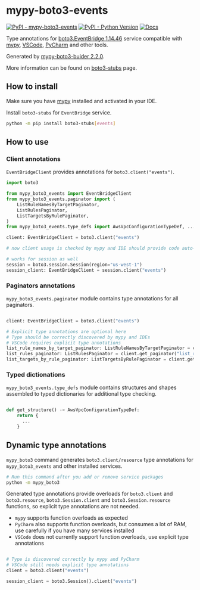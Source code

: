 # mypy-boto3-events

[![PyPI - mypy-boto3-events](https://img.shields.io/pypi/v/mypy-boto3-events.svg?color=blue)](https://pypi.org/project/mypy-boto3-events)
[![PyPI - Python Version](https://img.shields.io/pypi/pyversions/mypy-boto3-events.svg?color=blue)](https://pypi.org/project/mypy-boto3-events)
[![Docs](https://img.shields.io/readthedocs/mypy-boto3-builder.svg?color=blue)](https://mypy-boto3-builder.readthedocs.io/)

Type annotations for
[boto3.EventBridge 1.14.46](https://boto3.amazonaws.com/v1/documentation/api/1.14.46/reference/services/events.html#EventBridge) service
compatible with [mypy](https://github.com/python/mypy), [VSCode](https://code.visualstudio.com/),
[PyCharm](https://www.jetbrains.com/pycharm/) and other tools.

Generated by [mypy-boto3-buider 2.2.0](https://github.com/vemel/mypy_boto3_builder).

More information can be found on [boto3-stubs](https://pypi.org/project/boto3-stubs/) page.

## How to install

Make sure you have [mypy](https://github.com/python/mypy) installed and activated in your IDE.

Install `boto3-stubs` for `EventBridge` service.

```bash
python -m pip install boto3-stubs[events]
```

## How to use

### Client annotations

`EventBridgeClient` provides annotations for `boto3.client("events")`.

```python
import boto3

from mypy_boto3_events import EventBridgeClient
from mypy_boto3_events.paginator import (
    ListRuleNamesByTargetPaginator,
    ListRulesPaginator,
    ListTargetsByRulePaginator,
)
from mypy_boto3_events.type_defs import AwsVpcConfigurationTypeDef, ...

client: EventBridgeClient = boto3.client("events")

# now client usage is checked by mypy and IDE should provide code auto-complete

# works for session as well
session = boto3.session.Session(region="us-west-1")
session_client: EventBridgeClient = session.client("events")
```

### Paginators annotations

`mypy_boto3_events.paginator` module contains type annotations for all paginators.

```python

client: EventBridgeClient = boto3.client("events")

# Explicit type annotations are optional here
# Type should be correctly discovered by mypy and IDEs
# VSCode requires explicit type annotations
list_rule_names_by_target_paginator: ListRuleNamesByTargetPaginator = client.get_paginator("list_rule_names_by_target")
list_rules_paginator: ListRulesPaginator = client.get_paginator("list_rules")
list_targets_by_rule_paginator: ListTargetsByRulePaginator = client.get_paginator("list_targets_by_rule")
```







### Typed dictionations

`mypy_boto3_events.type_defs` module contains structures and shapes assembled
to typed dictionaries for additional type checking.

```python

def get_structure() -> AwsVpcConfigurationTypeDef:
    return {
      ...
    }
```


## Dynamic type annotations

`mypy_boto3` command generates `boto3.client/resource` type annotations for
`mypy_boto3_events` and other installed services.

```bash
# Run this command after you add or remove service packages
python -m mypy_boto3
```

Generated type annotations provide overloads for `boto3.client` and `boto3.resource`,
`boto3.Session.client` and `boto3.Session.resource` functions,
so explicit type annotations are not needed.

- `mypy` supports function overloads as expected
- `PyCharm` also supports function overloads, but consumes a lot of RAM, use carefully if you have many services installed
- `VSCode` does not currently support function overloads, use explicit type annotations

```python

# Type is discovered correctly by mypy and PyCharm
# VSCode still needs explicit type annotations
client = boto3.client("events")

session_client = boto3.Session().client("events")
```
